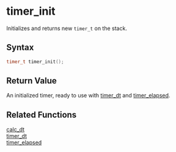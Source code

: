 
# timer_init

Initializes and returns new `timer_t` on the stack.

## Syntax

```cpp
timer_t timer_init();
```

## Return Value

An initialized timer, ready to use with [timer_dt](https://github.com/RandyGaul/cute_framework/blob/master/doc/time/timer_dt.md) and [timer_elapsed](https://github.com/RandyGaul/cute_framework/blob/master/doc/time/timer_elapsed.md).

## Related Functions

[calc_dt](https://github.com/RandyGaul/cute_framework/blob/master/doc/time/calc_dt.md)  
[timer_dt](https://github.com/RandyGaul/cute_framework/blob/master/doc/time/timer_dt.md)  
[timer_elapsed](https://github.com/RandyGaul/cute_framework/blob/master/doc/time/timer_elapsed.md)  
